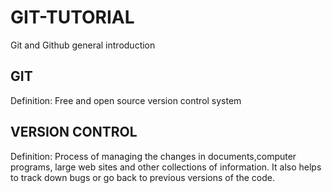 # GIT-TUTORIAL
Git and Github general introduction

## GIT

Definition: Free and open source version control system


## VERSION CONTROL

Definition: Process of managing the changes in documents,computer programs, large web sites and other collections of information. It also helps to
track down bugs or go back to previous versions of the code.
